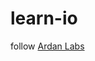 # learn-io

follow [Ardan Labs](https://github.com/ardanlabs/gotraining/blob/master/topics/go/profiling/memcpu/stream.go)